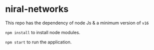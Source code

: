 # niral-networks

This repo has the dependency of node Js & a minimum version of `v16`

`npm install` to install node modules.

`npm start` to run the application.
